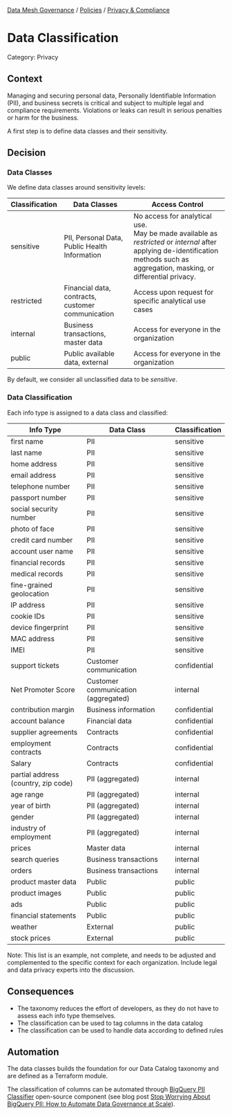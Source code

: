 [Data Mesh Governance](https://www.datamesh-governance.com/) / [Policies](https://www.datamesh-governance.com/#policies) / [Privacy & Compliance](https://www.datamesh-governance.com/#privacy--compliance)

# Data Classification

Category: Privacy  

## Context

Managing and securing personal data, Personally Identifiable Information (PII), and business secrets is critical and subject to multiple legal and compliance requirements.
Violations or leaks can result in serious penalties or harm for the business.

A first step is to define data classes and their sensitivity.

## Decision

### Data Classes
We define data classes around sensitivity levels:

[//]: # (#### Sensitive)

[//]: # ()
[//]: # (- PII)

[//]: # (- Health data)

[//]: # ()
[//]: # (No access for analytical use. May be made available as restricted or internal after applying methods such as hashing, differential privacy.)

[//]: # ()
[//]: # (### Restricted)

[//]: # ()
[//]: # (- Financial data &#40;e.g. account balance, salaries&#41;)

[//]: # (- Contracts)

[//]: # ()
[//]: # (Access upon request for specific needs)

[//]: # ()
[//]: # (#### Internal)

[//]: # ()
[//]: # (- Business transactions &#40;e. g. search queries, orders&#41;)

[//]: # (- Master data &#40;e. g. prices&#41;)

[//]: # ()
[//]: # (Access for everyone in the organization for analytical use cases)

[//]: # ()
[//]: # (#### Public)

[//]: # ()
[//]: # (Data that is purposefully made available to the public)


| Classification | Data Classes                                      | Access Control                                                                                                                                                                        |
|----------------|---------------------------------------------------|---------------------------------------------------------------------------------------------------------------------------------------------------------------------------------------|
| sensitive      | PII, Personal Data, Public Health Information     | No access for analytical use.<br/>May be made available as _restricted_ or _internal_ after applying de-identification methods such as aggregation, masking, or differential privacy. |
| restricted     | Financial data, contracts, customer communication | Access upon request for specific analytical use cases                                                                                                                                 |
| internal       | Business transactions, master data                | Access for everyone in the organization                                                                                                                                               |
| public         | Public available data, external                   | Access for everyone in the organization                                                                                                                                               |

By default, we consider all unclassified data to be _sensitive_.



### Data Classification

Each info type is assigned to a data class and classified:

| Info Type                           | Data Class                          | Classification |
|-------------------------------------|-------------------------------------|----------------|
| first name                          | PII                                 | sensitive      |
| last name                           | PII                                 | sensitive      |
| home address                        | PII                                 | sensitive      |
| email address                       | PII                                 | sensitive      |
| telephone number                    | PII                                 | sensitive      |
| passport number                     | PII                                 | sensitive      |
| social security number              | PII                                 | sensitive      |
| photo of face                       | PII                                 | sensitive      |
| credit card number                  | PII                                 | sensitive      |
| account user name                   | PII                                 | sensitive      |
| financial records                   | PII                                 | sensitive      |
| medical records                     | PII                                 | sensitive      |
| fine-grained geolocation            | PII                                 | sensitive      |
| IP address                          | PII                                 | sensitive      |
| cookie IDs                          | PII                                 | sensitive      |
| device fingerprint                  | PII                                 | sensitive      |
| MAC address                         | PII                                 | sensitive      |
| IMEI                                | PII                                 | sensitive      |
| support tickets                     | Customer communication              | confidential   |
| Net Promoter Score                  | Customer communication (aggregated) | internal       |
| contribution margin                 | Business information                | confidential   |
| account balance                     | Financial data                      | confidential   |
| supplier agreements                 | Contracts                           | confidential   |
| employment contracts                | Contracts                           | confidential   |
| Salary                              | Contracts                           | confidential   |
| partial address (country, zip code) | PII (aggregated)                    | internal       |
| age range                           | PII (aggregated)                    | internal       |
| year of birth                       | PII (aggregated)                    | internal       |
| gender                              | PII (aggregated)                    | internal       |
| industry of employment              | PII (aggregated)                    | internal       |
| prices                              | Master data                         | internal       |
| search queries                      | Business transactions               | internal       |
| orders                              | Business transactions               | internal       |
| product master data                 | Public                              | public         |
| product images                      | Public                              | public         |
| ads                                 | Public                              | public         |
| financial statements                | Public                              | public         |
| weather                             | External                            | public         |
| stock prices                        | External                            | public         |


Note: This list is an example, not complete, and needs to be adjusted and complemented to the specific context for each organization.
Include legal and data privacy experts into the discussion.

## Consequences

- The taxonomy reduces the effort of developers, as they do not have to assess each info type themselves.
- The classification can be used to tag columns in the data catalog
- The classification can be used to handle data according to defined rules

## Automation

The data classes builds the foundation for our Data Catalog taxonomy and are defined as a Terraform module.

The classification of columns can be automated through
[BigQuery PII Classifier](https://github.com/GoogleCloudPlatform/bq-pii-classifier) open-source component
(see blog post [Stop Worrying About BigQuery PII: How to Automate Data Governance at Scale](https://medium.com/google-cloud/stop-worrying-about-bigquery-pii-how-to-automate-data-governance-at-scale-81abb3e47e0c)).

